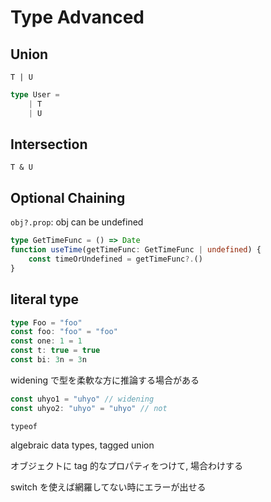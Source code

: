 # Type Advanced
## Union
`T | U`

```typescript
type User =
    | T
    | U
```

## Intersection
`T & U`

## Optional Chaining
`obj?.prop`: obj can be undefined

```typescript
type GetTimeFunc = () => Date
function useTime(getTimeFunc: GetTimeFunc | undefined) {
    const timeOrUndefined = getTimeFunc?.()
}
```

## literal type
```typescript
type Foo = "foo"
const foo: "foo" = "foo"
const one: 1 = 1
const t: true = true
const bi: 3n = 3n
```

widening で型を柔軟な方に推論する場合がある
```typescript
const uhyo1 = "uhyo" // widening
const uhyo2: "uhyo" = "uhyo" // not
```

`typeof`

algebraic data types, tagged union

オブジェクトに tag 的なプロパティをつけて, 場合わけする

switch を使えば網羅してない時にエラーが出せる
